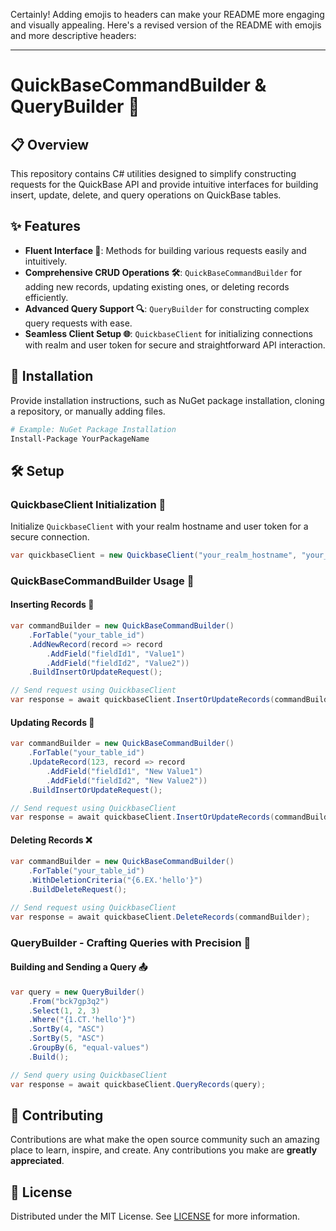 Certainly! Adding emojis to headers can make your README more engaging and visually appealing. Here's a revised version of the README with emojis and more descriptive headers:

---

# QuickBaseCommandBuilder & QueryBuilder 🚀

## 📋 Overview

This repository contains C# utilities designed to simplify constructing requests for the QuickBase API and provide intuitive interfaces for building insert, update, delete, and query operations on QuickBase tables.

## ✨ Features

- **Fluent Interface 🌊**: Methods for building various requests easily and intuitively.
- **Comprehensive CRUD Operations 🛠️**: `QuickBaseCommandBuilder` for adding new records, updating existing ones, or deleting records efficiently.
- **Advanced Query Support 🔍**: `QueryBuilder` for constructing complex query requests with ease.
- **Seamless Client Setup 🌐**: `QuickbaseClient` for initializing connections with realm and user token for secure and straightforward API interaction.

## 💾 Installation

Provide installation instructions, such as NuGet package installation, cloning a repository, or manually adding files.

```bash
# Example: NuGet Package Installation
Install-Package YourPackageName
```

## 🛠️ Setup

### QuickbaseClient Initialization 🌟

Initialize `QuickbaseClient` with your realm hostname and user token for a secure connection.

```csharp
var quickbaseClient = new QuickbaseClient("your_realm_hostname", "your_user_token");
```

### QuickBaseCommandBuilder Usage 🧩

#### Inserting Records 💾

```csharp
var commandBuilder = new QuickBaseCommandBuilder()
    .ForTable("your_table_id")
    .AddNewRecord(record => record
        .AddField("fieldId1", "Value1")
        .AddField("fieldId2", "Value2"))
    .BuildInsertOrUpdateRequest();

// Send request using QuickbaseClient
var response = await quickbaseClient.InsertOrUpdateRecords(commandBuilder);
```

#### Updating Records 🔄

```csharp
var commandBuilder = new QuickBaseCommandBuilder()
    .ForTable("your_table_id")
    .UpdateRecord(123, record => record
        .AddField("fieldId1", "New Value1")
        .AddField("fieldId2", "New Value2"))
    .BuildInsertOrUpdateRequest();

// Send request using QuickbaseClient
var response = await quickbaseClient.InsertOrUpdateRecords(commandBuilder);
```

#### Deleting Records ❌

```csharp
var commandBuilder = new QuickBaseCommandBuilder()
    .ForTable("your_table_id")
    .WithDeletionCriteria("{6.EX.'hello'}")
    .BuildDeleteRequest();

// Send request using QuickbaseClient
var response = await quickbaseClient.DeleteRecords(commandBuilder);
```

### QueryBuilder - Crafting Queries with Precision 🔎

#### Building and Sending a Query 📤

```csharp
var query = new QueryBuilder()
    .From("bck7gp3q2")
    .Select(1, 2, 3)
    .Where("{1.CT.'hello'}")
    .SortBy(4, "ASC")
    .SortBy(5, "ASC")
    .GroupBy(6, "equal-values")
    .Build();

// Send query using QuickbaseClient
var response = await quickbaseClient.QueryRecords(query);
```

## 👐 Contributing
Contributions are what make the open source community such an amazing place to learn, inspire, and create. Any contributions you make are **greatly appreciated**.

## 📜 License

Distributed under the MIT License. See [LICENSE](https://github.com/ducksoop/quickbase-net/blob/master/LICENSE.txt) for more information.
